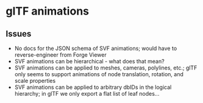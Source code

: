 # glTF animations

## Issues

- No docs for the JSON schema of SVF animations; would have to reverse-engineer from Forge Viewer
- SVF animations can be hierarchical - what does that mean?
- SVF animations can be applied to meshes, cameras, polylines, etc.; glTF only seems to support animations of node translation, rotation, and scale properties
- SVF animations can be applied to arbitrary dbIDs in the logical hierarchy; in glTF we only export a flat list of leaf nodes...
